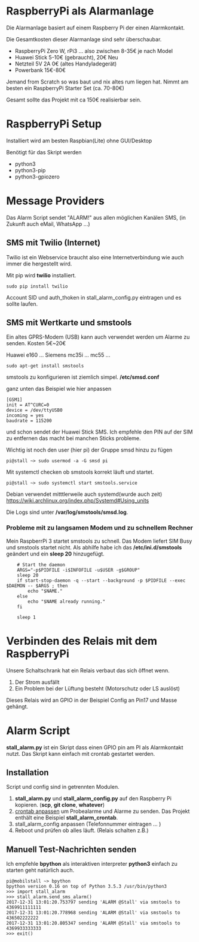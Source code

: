 # RaspberryPi als Alarmanlage

Die Alarmanlage basiert auf einem Raspberry Pi der einen Alarmkontakt.

Die Gesamtkosten dieser Alarmanlage sind sehr überschaubar.

 - RaspberryPi Zero W, rPi3 ... also zwischen 8-35€ je nach Model
 - Huawei Stick 5-10€ (gebraucht), 20€ Neu
 - Netzteil 5V 2A 0€ (altes Handyladegerät)
 - Powerbank 15€-80€

Jemand from Scratch so was baut und nix altes rum liegen hat. Nimmt am besten
ein RaspberryPi Starter Set (ca. 70-80€)

Gesamt sollte das Projekt mit ca 150€ realisierbar sein.

# RaspberryPi Setup

Installiert wird am besten Raspbian(Lite) ohne GUI/Desktop

Benötigt für das Skript werden
 - python3
 - python3-pip
 - python3-gpiozero


# Message Providers

Das Alarm Script sendet "ALARM!" aus allen möglichen Kanälen
SMS, (in Zukunft auch eMail, WhatsApp ...)

## SMS mit Twilio (Internet)
Twilio ist ein Webservice braucht also eine Internetverbindung wie auch immer die hergestellt wird.

Mit pip wird **twilio** installiert.

```
sudo pip install twilio
```

Account SID und auth_thoken in stall_alarm_config.py eintragen und es sollte laufen.


## SMS mit Wertkarte und smstools

Ein altes GPRS-Modem (USB) kann auch verwendet werden um Alarme zu senden. Kosten 5€~20€

Huawei e160 ... Siemens mc35i ... mc55 ...

```
sudo apt-get install smstools
```

smstools zu konfigurieren ist ziemlich simpel. **/etc/smsd.conf**

ganz unten das Beispiel wie hier anpassen
```
[GSM1]
init = AT^CURC=0
device = /dev/ttyUSB0
incoming = yes
baudrate = 115200

```

und schon sendet der Huawei Stick SMS. Ich empfehle den PIN auf der SIM zu
entfernen das macht bei manchen Sticks probleme.

Wichtig ist noch den user (hier pi) der Gruppe smsd hinzu zu fügen

```
pi@stall ~> sudo usermod -a -G smsd pi
```

Mit systemctl checken ob smstools korrekt läuft und startet.
```
pi@stall ~> sudo systemctl start smstools.service
```

Debian verwendet mitttlerweile auch systemd(wurde auch zeit)
https://wiki.archlinux.org/index.php/Systemd#Using_units

Die Logs sind unter **/var/log/smstools/smsd.log**.


### Probleme mit zu langsamen Modem und zu schnellem Rechner
Mein RaspberrPi 3 startet smstools zu schnell. Das Modem liefert SIM Busy und smstools startet nicht. Als abhilfe habe ich das **/etc/ini.d/smstools** geändert und ein **sleep 20** hinzugefügt.

```
	# Start the daemon
	ARGS="-p$PIDFILE -i$INFOFILE -u$USER -g$GROUP"
	sleep 20
	if start-stop-daemon -q --start --background -p $PIDFILE --exec $DAEMON -- $ARGS ; then
		echo "$NAME."
	else
		echo "$NAME already running."
	fi

	sleep 1
```

# Verbinden des Relais mit dem RaspberryPi
Unsere Schaltschrank hat ein Relais verbaut das sich öffnet wenn.
1. Der Strom ausfällt
2. Ein Problem bei der Lüftung besteht (Motorschutz oder LS auslöst)

Dieses Relais wird an GPIO in der Beispiel Config an Pin17 und Masse gehängt.

# Alarm Script

**stall_alarm.py** ist ein Skript dass einen GPIO pin am PI als Alarmkontakt nutzt. Das Skript kann einfach mit crontab gestartet werden.

## Installation
Script und config sind in getrennten Modulen.

1. **stall_alarm.py** und **stall_alarm_config.py** auf den Raspberry Pi kopieren. (**scp**, **git clone**, **whatever**)
2. [crontab anpassen]('https://wiki.archlinux.org/index.php/Cron') um Probealarme und Alarme zu senden. Das Projekt enthält eine Beispiel **stall_alarm_crontab**.
3. stall_alarm_config anpassen (Telefonnummer eintragen ... )
4. Reboot und prüfen ob alles läuft. (Relais schalten z.B.)

## Manuell Test-Nachrichten senden

Ich empfehle **bpython** als interaktiven interpreter **python3** einfach zu starten geht natürlich auch.

```
pi@mobilstall ~> bpython
bpython version 0.16 on top of Python 3.5.3 /usr/bin/python3
>>> import stall_alarm
>>> stall_alarm.send_sms_alarm()
2017-12-31 13:01:20.753797 sending 'ALARM @Stall' via smstools to 4369911111111
2017-12-31 13:01:20.778968 sending 'ALARM @Stall' via smstools to 436502222222
2017-12-31 13:01:20.805347 sending 'ALARM @Stall' via smstools to 4369933333333
>>> exit()
```
